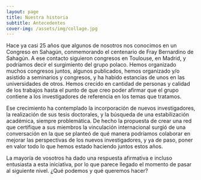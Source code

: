 ```yaml
---
layout: page
title: Nuestra historia
subtitle: Antecedentes
cover-img: /assets/img/collage.jpg
---
```


Hace ya casi 25 años que algunos de nosotros nos conocimos en un Congreso en Sahagún, conmemorando el centenario de Fray Bernardino de Sahagún. A ese contacto siguieron congresos en Toulouse, en Madrid, y podríamos decir el surgimiento del grupo polaco. Hemos organizado muchos congresos juntos, algunos publicados, hemos organizado y/o asistido a seminarios y congresos, y ha habido estancias de unos en las universidades de otros. Hemos crecido en cantidad de personas y calidad de los trabajos hasta el punto de que creo poder afirmar que el grupo contiene a los investigadores de referencia en los temas que tratamos.

Ese crecimiento ha contemplado la incorporación de nuevos investigadores, la realización de sus tesis doctorales, y la búsqueda de una estabilización académica, siempre problemática. De hecho  la propuesta de crear una red que certifique a sus miembros la vinculación internacional surgió de una conversación en la que se planteó de qué manera podríamos colaborar en mejorar las perspectivas de los nuevos investigadores, y ya de paso, poner en valor todo lo que hemos estado haciendo juntos estos años.

La mayoría de vosotros ha dado una respuesta afirmativa e incluso entusiasta a esta iniciativa, por lo que parece llegado el momento de pasar al siguiente nivel. ¿Qué podemos y qué queremos hacer?
